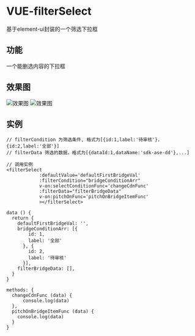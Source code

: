 # VUE-filterSelect
基于element-ui封装的一个筛选下拉框

## 功能
一个能删选内容的下拉框

## 效果图
![效果图](https://github.com/orangekingliness/image-folder/blob/master/vue-filterSelect/1.png)
![效果图](https://github.com/orangekingliness/image-folder/blob/master/vue-filterSelect/2.png)

## 实例
```
// filterCondition 为筛选条件, 格式为[{id:1,label:'待审核'}，{id:2,label:'全部'}]
// filterData 筛选的数据，格式为[{dataId:1,dataName:'sdk-ase-dd'},...]

// 调用实例
<filterSelect
            :defaultValue='defaultFirstBridgeVal'
            :filterCondition="bridgeConditionArr"
            v-on:selectConditionFunc='changeCdnFunc'
            :filterData="filterBridgeData"
            v-on:pitchOnFunc='pitchOnBridgeItemFunc'
            ></filterSelect>
            
data () {
  return {
    defaultFirstBridgeVal: '',
    bridgeConditionArr: [{
        id: 1,
        label: '全部'
      }, {
        id: 2,
        label: '待审核'
      }],
    filterBridgeData: [],  
  }
}

methods: {
  changeCdnFunc (data) {
      console.log(data)
  },
  pitchOnBridgeItemFunc (data) {
    console.log(data)
  }
}

```

